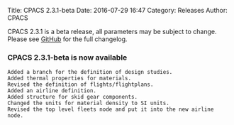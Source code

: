 Title: CPACS 2.3.1-beta 
Date: 2016-07-29 16:47
Category: Releases
Author: CPACS

CPACS 2.3.1 is a beta release, all parameters may be subject to change.
Please see [GitHub](https://github.com/DLR-LY/CPACS) for the full changelog.

### CPACS 2.3.1-beta is now available
	Added a branch for the definition of design studies.
	Added thermal properties for materials.
	Revised the definition of flights/flightplans.
	Added an airline definition.
	Added structure for skid gear components.
	Changed the units for material density to SI units.
	Revised the top level fleets node and put it into the new airline node.

